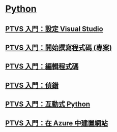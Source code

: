 # [Python](getting-started-with-python.md)
## [PTVS 入門：設定 Visual Studio](getting-started-with-ptvs-setting-up-visual-studio.md)
## [PTVS 入門：開始撰寫程式碼 (專案)](getting-started-with-ptvs-start-coding-projects.md)
## [PTVS 入門：編輯程式碼](getting-started-with-ptvs-editing-code.md)
## [PTVS 入門：偵錯](getting-started-with-ptvs-debugging.md)
## [PTVS 入門：互動式 Python](getting-started-with-ptvs-interactive-python.md)
## [PTVS 入門：在 Azure 中建置網站](getting-started-with-ptvs-building-a-website-in-azure.md)
